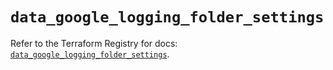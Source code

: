# `data_google_logging_folder_settings`

Refer to the Terraform Registry for docs: [`data_google_logging_folder_settings`](https://registry.terraform.io/providers/hashicorp/google-beta/6.3.0/docs/data-sources/google_logging_folder_settings).
